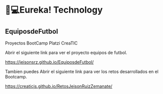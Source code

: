 # 🤖💻Eureka! Technology
## EquiposdeFutbol
Proyectos BootCamp Platzi CreaTIC

Abrir el siguiente link para ver el proyecto equipos de futbol.

https://jeisonsrz.github.io/EquiposdeFutbol/

Tambien puedes Abrir el siguiente link para ver los retos desarrollados en el Bootcamp.

https://creaticjs.github.io/RetosJeisonRuizZemanate/
